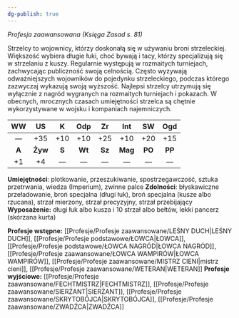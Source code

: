 ```yaml
---
dg-publish: true
---
```

*Profesja zaawansowana (Księga Zasad s. 81)*

Strzelcy to wojownicy, którzy doskonałą się w używaniu broni strzeleckiej. Większość wybiera długie łuki, choć bywają i tacy, którzy specjalizują się w strzelaniu z kuszy. Regularnie występują w rozmaitych turniejach, zachwycając publiczność swoją celnością. Często wyzywają odważniejszych wojowników do pojedynku strzeleckiego, podczas którego zazwyczaj wykazują swoją wyższość. Najlepsi strzelcy utrzymują się wyłącznie z nagród wygranych na rozmaitych turniejach i pokazach. W obecnych, mrocznych czasach umiejętności strzelca są chętnie wykorzystywane w wojsku i kompaniach najemniczych.

|  WW   |   US    |   K   |  Odp   |   Zr   |   Int   |   SW   |  Ogd   |
|:-----:|:-------:|:-----:|:------:|:------:|:-------:|:------:|:------:|
|   —   |   +35   |  +10  |  +10   |  +25   |   +10   |  +20   |  +15   |
| **A** | **Żyw** | **S** | **Wt** | **Sz** | **Mag** | **PO** | **PP** |
|  +1   |   +4    |   —   |   —    |   —    |    —    |   —    |   —    |

**Umiejętności**: plotkowanie, przeszukiwanie, spostrzegawczość, sztuka przetrwania, wiedza (Imperium), zwinne palce
**Zdolności**: błyskawiczne przeładowanie, broń specjalna (długi łuk), broń specjalna (kusze albo rzucana), strzał mierzony, strzał precyzyjny, strzał przebijający
**Wyposażenie:** długi łuk albo kusza i 10 strzał albo bełtów, lekki pancerz (skórzana kurta)

**Profesje wstępne:** [[Profesje/Profesje zaawansowane/LEŚNY DUCH\|LEŚNY DUCH]], [[Profesje/Profesje podstawowe/ŁOWCA\|ŁOWCA]], [[Profesje/Profesje podstawowe/ŁOWCA NAGRÓD\|ŁOWCA NAGRÓD]], [[Profesje/Profesje zaawansowane/ŁOWCA WAMPIRÓW\|ŁOWCA WAMPIRÓW]], [[Profesje/Profesje zaawansowane/MISTRZ CIENI\|mistrz cieni]], [[Profesje/Profesje zaawansowane/WETERAN\|WETERAN]]
**Profesje wyjściowe:** [[Profesje/Profesje zaawansowane/FECHTMISTRZ\|FECHTMISTRZ]], [[Profesje/Profesje zaawansowane/SIERŻANT\|SIERŻANT]], [[Profesje/Profesje zaawansowane/SKRYTOBÓJCA\|SKRYTOBÓJCA]], [[Profesje/Profesje zaawansowane/ZWADŹCA\|ZWADŹCA]]